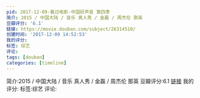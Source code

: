 ```yaml
---
pid: 2017-12-09-看过电影-中国好声音 第四季
简介: 2015 / 中国大陆 / 音乐 真人秀 / 金磊 / 周杰伦 那英
豆瓣评分: '6.1'
链接: https://movie.douban.com/subject/26314510/
创建时间: '2017-12-09 14:52:53'
我的评分:
标签: 综艺
评论:
tags: [douban]
categories: [timeline]
---
```

简介:2015 / 中国大陆 / 音乐 真人秀 / 金磊 / 周杰伦 那英
豆瓣评分:6.1
[链接](https://movie.douban.com/subject/26314510/)
我的评分:
标签:综艺
评论:
